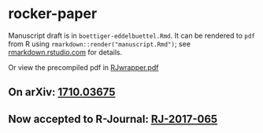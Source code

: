 # rocker-paper

Manuscript draft is in `boettiger-eddelbuettel.Rmd`.
It can be rendered to `pdf` from R using `rmarkdown::render("manuscript.Rmd")`;
see [rmarkdown.rstudio.com](http://rmarkdown.rstudio.com) for details.  

Or view the precompiled pdf in [RJwrapper.pdf](https://github.com/rocker-org/rocker-paper/blob/master/RJwrapper.pdf)

## On arXiv: [1710.03675](https://arxiv.org/abs/1710.03675)

## Now accepted to R-Journal: [RJ-2017-065](https://rjournal.github.io/archive/2017/RJ-2017-065/index.html)
